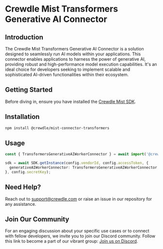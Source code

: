# Crewdle Mist Transformers Generative AI Connector

## Introduction

The Crewdle Mist Transformers Generative AI Connector is a solution designed to seamlessly run AI models within your applications. This connector enables applications to harness the power of generative AI, providing robust and high-performance model execution capabilities. It's an ideal choice for developers seeking to implement scalable and sophisticated AI-driven functionalities within their ecosystem.

## Getting Started

Before diving in, ensure you have installed the [Crewdle Mist SDK](https://www.npmjs.com/package/@crewdle/web-sdk).

## Installation

```bash
npm install @crewdle/mist-connector-transformers
```

## Usage

```TypeScript
const { TransformersGenerativeAIWorkerConnector } = await import('@crewdle/mist-connector-transformers');

sdk = await SDK.getInstance(config.vendorId, config.accessToken, {
  generativeAIWorkerConnector: TransformersGenerativeAIWorkerConnector,
}, config.secretKey);
```

## Need Help?

Reach out to support@crewdle.com or raise an issue in our repository for any assistance.

## Join Our Community

For an engaging discussion about your specific use cases or to connect with fellow developers, we invite you to join our Discord community. Follow this link to become a part of our vibrant group: [Join us on Discord](https://discord.gg/XJ3scBYX).
